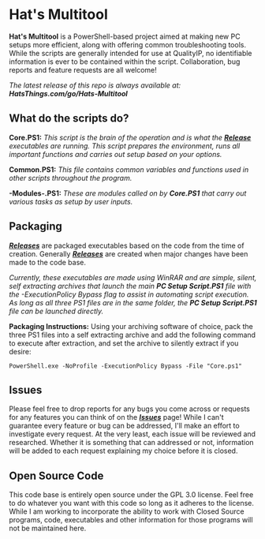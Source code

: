 # Hat's Multitool

**Hat's Multitool** is a PowerShell-based project aimed at making new PC setups more efficient, along with offering common troubleshooting tools. While the scripts are generally intended for use at QualityIP, no identifiable information is ever to be contained within the script. Collaboration, bug reports and feature requests are all welcome!

*The latest release of this repo is always available at:* ***HatsThings.com/go/Hats-Multitool***

## What do the scripts do?

**Core.PS1:** *This script is the brain of the operation and is what the* ***[Release](https://github.com/TylerHats/Hats-Multitool/releases)*** *executables are running. This script prepares the environment, runs all important functions and carries out setup based on your options.*

**Common.PS1:** *This file contains common variables and functions used in other scripts throughout the program.*

**-Modules-.PS1:** *These are modules called on by* ***Core.PS1*** *that carry out various tasks as setup by user inputs.*

## Packaging

***[Releases](https://github.com/TylerHats/Hats-Multitool/releases)*** are packaged executables based on the code from the time of creation. Generally ***[Releases](https://github.com/TylerHats/Hats-Multitool/releases)*** are created when major changes have been made to the code base.

*Currently, these executables are made using WinRAR and are simple, silent, self extracting archives that launch the main* ***PC Setup Script.PS1*** *file with the -ExecutionPolicy Bypass flag to assist in automating script execution. As long as all three PS1 files are in the same folder, the* ***PC Setup Script.PS1*** *file can be launched directly.*

**Packaging Instructions:**
Using your archiving software of choice, pack the three PS1 files into a self extracting archive and add the following command to execute after extraction, and set the archive to silently extract if you desire:

    PowerShell.exe -NoProfile -ExecutionPolicy Bypass -File "Core.ps1"

## Issues

Please feel free to drop reports for any bugs you come across or requests for any features you can think of on the ***[Issues](https://github.com/TylerHats/Hats-Multitool/issues)*** page! While I can't guarantee every feature or bug can be addressed, I'll make an effort to investigate every request. At the very least, each issue will be reviewed and researched. Whether it is something that can addressed or not, information will be added to each request explaining my choice before it is closed.

## Open Source Code

This code base is entirely open source under the GPL 3.0 license. Feel free to do whatever you want with this code so long as it adheres to the license. While I am working to incorporate the ability to work with Closed Source programs, code, executables and other information for those programs will not be maintained here.
